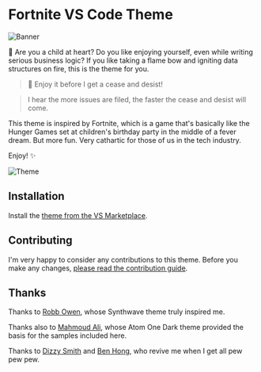 # Fortnite VS Code Theme

![Banner](https://raw.githubusercontent.com/sdras/fortnite-vscode-theme/master/banner.png?token=AARM5AGYHJWXNJOOUXLDWPLA4KA7I)

🐔 Are you a child at heart? Do you like enjoying yourself, even while writing serious business logic? If you like taking a flame bow and igniting data structures on fire, this is the theme for you.

> 🏹 Enjoy it before I get a cease and desist!

> I hear the more issues are filed, the faster the cease and desist will come.

This theme is inspired by Fortnite, which is a game that's basically like the Hunger Games set at children's birthday party in the middle of a fever dream. But more fun. Very cathartic for those of us in the tech industry.

Enjoy! ✨

![Theme](https://raw.githubusercontent.com/sdras/fortnite-vscode-theme/master/theme.png?token=AARM5ADSPE7YURBHPIWJ24TA4KBCW)

## Installation

Install the [theme from the VS Marketplace](https://marketplace.visualstudio.com/items?itemName=sarah.drasner.fortnite-vscode-theme).

## Contributing

I'm very happy to consider any contributions to this theme. Before you make any changes, [please read the contribution guide](https://github.com/sdras/fortnite-vscode-theme/blob/master/CONTRIBUTING.md).

## Thanks

Thanks to [Robb Owen](https://twitter.com/Robb0wen), whose Synthwave theme truly inspired me.

Thanks also to [Mahmoud Ali](https://marketplace.visualstudio.com/publishers/akamud), whose Atom One Dark theme provided the basis for the samples included here.

Thanks to [Dizzy Smith](https://twitter.com/dizzyd) and [Ben Hong](https://twitter.com/bencodezen), who revive me when I get all pew pew pew.
